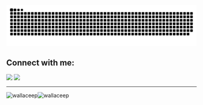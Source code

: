 ![Snake animation](https://github.com/wallaceep/wallaceep/blob/output/github-contribution-grid-snake.svg)

<div>
  <h2> Connect with me: </h2>
  
  [<img src="https://img.shields.io/badge/LinkedIn-0077B5?style=for-the-badge&logo=linkedin&logoColor=white" />](https://www.linkedin.com/in/wallace-pereira-9a5a3a234) [<img src="https://img.shields.io/badge/Gmail-D14836?style=for-the-badge&logo=gmail&logoColor=white" />](mailto:wallacepereira2812@gmail.com)
  
  <hr> </hr>
  <img align="left" height="180px" src="https://github-readme-stats.vercel.app/api?username=wallaceep&show_icons=true&theme=material-palenight" alt="wallaceep" /><img align="left" height="150px" src="https://github-readme-stats.vercel.app/api/top-langs?username=wallaceep&show_icons=true&theme=material-palenight&locale=en&layout=compact" alt="wallaceep" />
</div>
